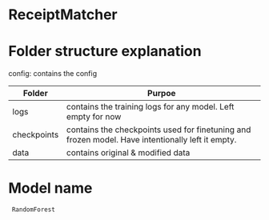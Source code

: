 # ReceiptMatcher


# Folder structure explanation

config: contains the config

| Folder | Purpoe              |
|------------------|-------------------|
| logs  | contains the training logs for any model. Left empty for now|
| checkpoints | contains the checkpoints used for finetuning and frozen model. Have intentionally left it empty. |
| data | contains original & modified data |

# Model name 
     RandomForest




